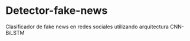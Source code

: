 # Detector-fake-news
Clasificador de fake news en redes sociales utilizando arquitectura CNN-BiLSTM
